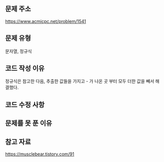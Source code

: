 ## 문제 주소

https://www.acmicpc.net/problem/1541

## 문제 유형

문자열, 정규식

## 코드 작성 이유

정규식은 참고한 다음, 추출한 값들을 가지고 - 가 나온 곳 부터 모두 더한 값을 빼서 해결했다.

## 코드 수정 사항

## 문제를 못 푼 이유

## 참고 자료

https://musclebear.tistory.com/91

